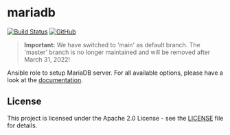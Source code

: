 # mariadb

[![Build Status](https://drone.owncloud.com/api/badges/owncloud-ansible/mariadb/status.svg)](https://drone.owncloud.com/owncloud-ansible/mariadb)
[![GitHub](https://img.shields.io/github/license/owncloud-ansible/mariadb)](https://github.com/owncloud-ansible/mariadb/blob/master/LICENSE)

> **Important:** We have switched to 'main' as default branch. The 'master' branch is no longer maintained and will be removed after March 31, 2022!

Ansible role to setup MariaDB server. For all available options, please have a look at the [documentation](https://owncloud-ansible.github.io/role/mariadb/).

## License

This project is licensed under the Apache 2.0 License - see the [LICENSE](LICENSE) file for details.
